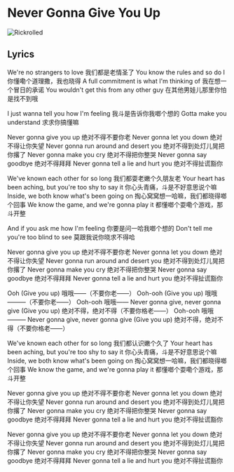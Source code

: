 # Never Gonna Give You Up

![Rickrolled](https://www.youtube.com/watch?v=0WH5At7y728?autoplay=1)

## Lyrics
We're no strangers to love
我们都是老情圣了
You know the rules and so do I
你懂嘞个道理撒，我也晓得
A full commitment is what I'm thinking of
我在想一个冒日的承诺
You wouldn't get this from any other guy
在其他男娃儿那里你怕是找不到哦

I just wanna tell you how I'm feeling
我斗是告诉你我啷个想的
Gotta make you understand
求求你搞懂嘛


Never gonna give you up
绝对不得不要你老
Never gonna let you down
绝对不得让你失望
Never gonna run around and desert you
绝对不得到处灯儿晃把你撂了
Never gonna make you cry
绝对不得把你整哭
Never gonna say goodbye
绝对不得拜拜
Never gonna tell a lie and hurt you
绝对不得扯谎豁你


We've known each other for so long
我们都耍老嫩个久朋友老
Your heart has been aching, but you're too shy to say it
你心头青痛，斗是不好意思说个嘛
Inside, we both know what's been going on
掏心窝窝想一哈嘛，我们都晓得啷个回事
We know the game, and we're gonna play it
都懂啷个耍嘞个游戏，那斗开整

And if you ask me how I'm feeling
你要是问一哈我啷个想的
Don't tell me you're too blind to see
莫跟我说你晓求不得哈


Never gonna give you up
绝对不得不要你老
Never gonna let you down
绝对不得让你失望
Never gonna run around and desert you
绝对不得到处灯儿晃把你撂了
Never gonna make you cry
绝对不得把你整哭
Never gonna say goodbye
绝对不得拜拜
Never gonna tell a lie and hurt you
绝对不得扯谎豁你


Ooh (Give you up)
哦哦——（不要你老——）
Ooh-ooh (Give you up)
哦哦———（不要你老——）
Ooh-ooh
哦哦——
Never gonna give, never gonna give (Give you up)
绝对不得，绝对不得（不要你格老——）
Ooh-ooh
哦哦———
Never gonna give, never gonna give (Give you up)
绝对不得，绝对不得（不要你格老——）


We've known each other for so long
我们都认识嫩个久了
Your heart has been aching, but you're too shy to say it
你心头青痛，斗是不好意思说个嘛
Inside, we both know what's been going on
掏心窝窝想一哈嘛，我们都晓得啷个回事
We know the game, and we're gonna play it
都懂啷个耍嘞个游戏，那斗开整


Never gonna give you up
绝对不得不要你老
Never gonna let you down
绝对不得让你失望
Never gonna run around and desert you
绝对不得到处灯儿晃把你撂了
Never gonna make you cry
绝对不得把你整哭
Never gonna say goodbye
绝对不得拜拜
Never gonna tell a lie and hurt you
绝对不得扯谎豁你

Never gonna give you up
绝对不得不要你老
Never gonna let you down
绝对不得让你失望
Never gonna run around and desert you
绝对不得到处灯儿晃把你撂了
Never gonna make you cry
绝对不得把你整哭
Never gonna say goodbye
绝对不得拜拜
Never gonna tell a lie and hurt you
绝对不得扯谎豁你
